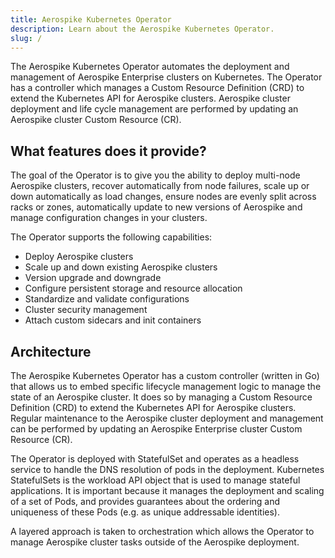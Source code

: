 ```yaml
---
title: Aerospike Kubernetes Operator
description: Learn about the Aerospike Kubernetes Operator.
slug: /
---
```



The Aerospike Kubernetes Operator automates the deployment and management of Aerospike Enterprise clusters on Kubernetes. The Operator has a controller which manages a Custom Resource Definition (CRD) to extend the Kubernetes API for Aerospike clusters. Aerospike cluster deployment and life cycle management are performed by updating an Aerospike cluster Custom Resource (CR).

## What features does it provide?

The goal of the Operator is to give you the ability to deploy multi-node Aerospike clusters, recover automatically from node failures, scale up or down automatically as load changes, ensure nodes are evenly split across racks or zones, automatically update to new versions of Aerospike and manage configuration changes in your clusters.


The Operator supports the following capabilities:
 * Deploy Aerospike clusters
 * Scale up and down existing Aerospike clusters
 * Version upgrade and downgrade
 * Configure persistent storage and resource allocation
 * Standardize and validate configurations
 * Cluster security management
 * Attach custom sidecars and init containers


## Architecture

The Aerospike Kubernetes Operator has a custom controller (written in Go) that allows us to embed specific lifecycle management logic to manage the state of an Aerospike cluster.  It does so by managing a Custom Resource Definition (CRD) to extend the Kubernetes API for Aerospike clusters.  Regular maintenance to the Aerospike cluster deployment and management can be performed by updating an Aerospike Enterprise cluster Custom Resource (CR).

The Operator is deployed with StatefulSet and operates as a headless service to handle the DNS resolution of pods in the deployment.  Kubernetes StatefulSets is the workload API object that is used to manage stateful applications.  It is important because it manages the deployment and scaling of a set of Pods, and provides guarantees about the ordering and uniqueness of these Pods (e.g. as unique addressable identities).

A layered approach is taken to orchestration which allows the Operator to manage Aerospike cluster tasks outside of the Aerospike deployment.
